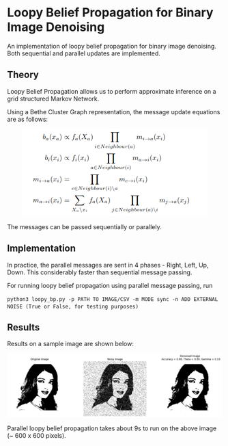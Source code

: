# Loopy Belief Propagation for Binary Image Denoising

An implementation of loopy belief propagation for binary image denoising. Both sequential and parallel updates are implemented.

## Theory

Loopy Belief Propagation allows us to perform approximate inference on a grid structured Markov Network. 

Using a Bethe Cluster Graph representation, the message update equations are as follows:

<p align="center">
  <img src="./images/loopy_equations.png"> 
</p>

The messages can be passed sequentially or parallely.

## Implementation

In practice, the parallel messages are sent in 4 phases - Right, Left, Up, Down. This considerably faster than sequential message passing.

For running loopy belief propagation using parallel message passing, run 

`python3 loopy_bp.py -p PATH TO IMAGE/CSV -m MODE sync -n ADD EXTERNAL NOISE (True or False, for testing purposes)`

## Results

Results on a sample image are shown below:

<p align="center">
  <img src="./images/Aishwarya.png"> 
</p>

Parallel loopy belief propagation takes about 9s to run on the above image (~ 600 x 600 pixels).
